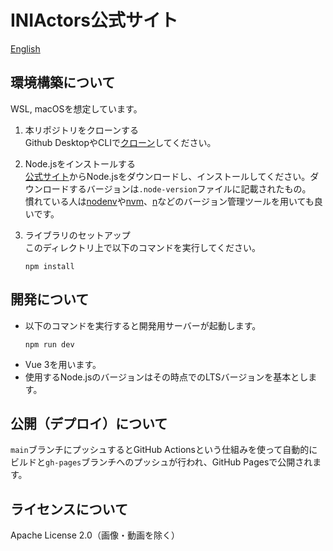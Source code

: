 # INIActors公式サイト
[English](README.en.md)  

## 環境構築について
WSL, macOSを想定しています。
1. 本リポジトリをクローンする  
Github DesktopやCLIで[クローン](https://docs.github.com/ja/github/creating-cloning-and-archiving-repositories/cloning-a-repository-from-github/cloning-a-repository)してください。  

2. Node.jsをインストールする  
[公式サイト](https://nodejs.org/ja/)からNode.jsをダウンロードし、インストールしてください。ダウンロードするバージョンは`.node-version`ファイルに記載されたもの。  
慣れている人は[nodenv](https://github.com/nodenv/nodenv)や[nvm](https://github.com/nvm-sh/nvm)、[n](https://github.com/tj/n)などのバージョン管理ツールを用いても良いです。  

3. ライブラリのセットアップ  
このディレクトリ上で以下のコマンドを実行してください。  
    ```shell
    npm install
    ```

## 開発について
- 以下のコマンドを実行すると開発用サーバーが起動します。  
    ```shell
    npm run dev
    ```
- Vue 3を用います。
- 使用するNode.jsのバージョンはその時点でのLTSバージョンを基本とします。

## 公開（デプロイ）について
`main`ブランチにプッシュするとGitHub Actionsという仕組みを使って自動的にビルドと`gh-pages`ブランチへのプッシュが行われ、GitHub Pagesで公開されます。

## ライセンスについて
Apache License 2.0（画像・動画を除く）
